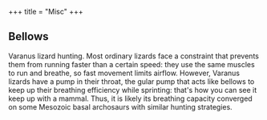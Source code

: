 +++
title = "Misc"
+++

## Bellows
Varanus lizard hunting. Most ordinary lizards face a constraint that prevents them from running faster than a certain speed: they use the same muscles to run and breathe, so fast movement limits airflow. However, Varanus lizards have a pump in their throat, the gular pump that acts like bellows to keep up their breathing efficiency while sprinting: that's how you can see it keep up with a mammal. Thus, it is likely its breathing capacity converged on some Mesozoic basal archosaurs with similar hunting strategies.

